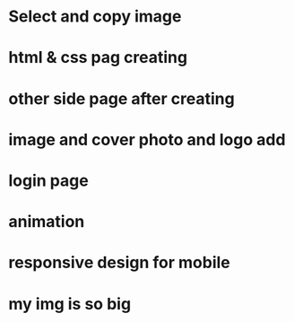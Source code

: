 # Select and copy image
# html & css pag creating 
# other side page after creating
# image and cover photo and logo add
# login page 
# animation 
# responsive design for mobile 
# my img is so big 